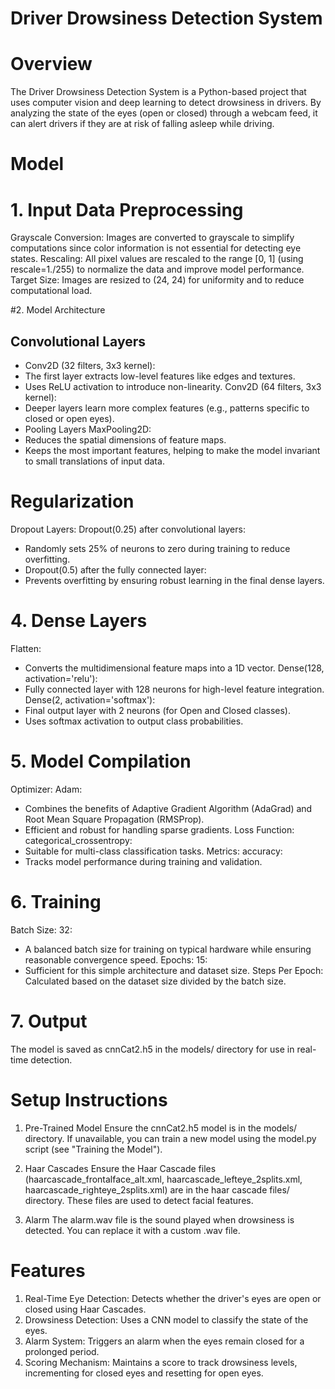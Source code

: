 # Driver Drowsiness Detection System

# Overview
The Driver Drowsiness Detection System is a Python-based project that uses computer vision and deep learning to detect drowsiness in drivers. By analyzing the state of the eyes (open or closed) through a webcam feed, it can alert drivers if they are at risk of falling asleep while driving.

# Model


# 1. Input Data Preprocessing
Grayscale Conversion: Images are converted to grayscale to simplify computations since color information is not essential for detecting eye states.
Rescaling: All pixel values are rescaled to the range [0, 1] (using rescale=1./255) to normalize the data and improve model performance.
Target Size: Images are resized to (24, 24) for uniformity and to reduce computational load.

#2. Model Architecture
## Convolutional Layers
 - Conv2D (32 filters, 3x3 kernel):
 - The first layer extracts low-level features like edges and textures.
 - Uses ReLU activation to introduce non-linearity.
Conv2D (64 filters, 3x3 kernel):
- Deeper layers learn more complex features (e.g., patterns specific to closed or open eyes).
 - Pooling Layers
MaxPooling2D:
 - Reduces the spatial dimensions of feature maps.
 - Keeps the most important features, helping to make the model invariant to small translations of input data.

# Regularization
Dropout Layers:
Dropout(0.25) after convolutional layers:
 - Randomly sets 25% of neurons to zero during training to reduce overfitting.
 - Dropout(0.5) after the fully connected layer:
 - Prevents overfitting by ensuring robust learning in the final dense layers.

# 4. Dense Layers
Flatten:
 - Converts the multidimensional feature maps into a 1D vector.
Dense(128, activation='relu'):
 - Fully connected layer with 128 neurons for high-level feature integration.
Dense(2, activation='softmax'):
 - Final output layer with 2 neurons (for Open and Closed classes).
 - Uses softmax activation to output class probabilities.

# 5. Model Compilation
Optimizer: Adam:
 - Combines the benefits of Adaptive Gradient Algorithm (AdaGrad) and Root Mean Square Propagation (RMSProp).
 - Efficient and robust for handling sparse gradients.
Loss Function: categorical_crossentropy:
 - Suitable for multi-class classification tasks.
Metrics: accuracy:
 - Tracks model performance during training and validation.

# 6. Training
Batch Size: 32:
 - A balanced batch size for training on typical hardware while ensuring reasonable convergence speed.
Epochs: 15:
 - Sufficient for this simple architecture and dataset size.
Steps Per Epoch: Calculated based on the dataset size divided by the batch size.

# 7. Output
The model is saved as cnnCat2.h5 in the models/ directory for use in real-time detection.

# Setup Instructions
1. Pre-Trained Model
Ensure the cnnCat2.h5 model is in the models/ directory. If unavailable, you can train a new model using the model.py script (see "Training the Model").

2. Haar Cascades
Ensure the Haar Cascade files (haarcascade_frontalface_alt.xml, haarcascade_lefteye_2splits.xml, haarcascade_righteye_2splits.xml) are in the haar cascade files/ directory. These files are used to detect facial features.

3. Alarm
The alarm.wav file is the sound played when drowsiness is detected. You can replace it with a custom .wav file.

# Features
1. Real-Time Eye Detection: Detects whether the driver's eyes are open or closed using Haar Cascades.
2. Drowsiness Detection: Uses a CNN model to classify the state of the eyes.
3. Alarm System: Triggers an alarm when the eyes remain closed for a prolonged period.
4. Scoring Mechanism: Maintains a score to track drowsiness levels, incrementing for closed eyes and resetting for open eyes.
